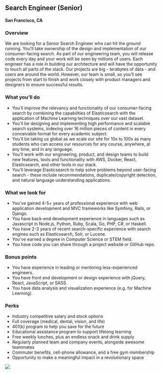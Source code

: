 ## Search Engineer (Senior)
#### San Francisco, CA

### Overview
We are looking for a Senior Search Engineer who can hit the ground running. You’ll take ownership of the design and implementation of our consumer-facing search. As part of our engineering team, you will release code every day and your work will be seen by millions of users.
Each engineer has a role in building our architecture and will have the opportunity to touch all parts of the stack. Our projects are big - terabytes of data - and users are around the world. However, our team is small, so you’ll see projects from start to finish and work closely with product managers and designers to ensure successful results.

### What you’ll do
+	You’ll improve the relevancy and functionality of our consumer-facing search by combining the capabilities of Elasticsearch with the application of Machine Learning techniques over our vast dataset.  
+	You’ll be designing and implementing high performance and scalable search systems, indexing over 16 million pieces of content in every conceivable format for every academic subject.
+	You'll be taking us global as we scale our site for 10x to 100x as many students who can access our resources for any course, anywhere, at any time, and in any language.
+	You’ll work with our engineering, product, and design teams to build new features, tools and functionality with AWS, Docker, React, Elasticsearch, and other tools in our stack.
+	You’ll leverage Elasticsearch to help solve problems beyond user-facing search - these include recommendations, duplicate/copyright detection, and natural language understanding applications.

### What we look for
+	You've gained 4-5+ years of professional experience with web application development and MVC frameworks like Symfony, Rails, or Django.
+	You have back-end development experience in languages such as Javascript in Node.js, Python, Ruby, Scala, Go, PHP, C#, or Haskell.
+	You have 2-3 years of recent search-specific experience with search engines such as Elasticsearch, Solr, or Lucene.
+	You've earned a degree in Computer Science or STEM field.
+	You have code you can share through a project website or GitHub repo.

### Bonus points
+	You have experience in leading or mentoring less-experienced engineers.
+	You have front end development or design experience with jQuery, React, JavaScript, or SASS.
+	You have data analysis and visualization experience (e.g. for Machine Learning).

### Perks
+	Industry competitive salary and stock options
+	Full coverage (medical, dental, vision, and life)
+	401(k) program to help you save for the future
+	Educational assistance program to support lifelong learning
+	Free weekly lunches, plus an endless snack and drink supply
+	Regularly planned team and company events, alongside awesome teammates
+	Commuter benefits, cell-phone allowance, and a free gym membership
+	Opportunity to make a meaningful impact in a revolutionary space


[<img src='https://dabuttonfactory.com/button.png?t=Learn+More&f=Calibri-Bold&ts=24&tc=fff&hp=20&vp=8&c=5&bgt=unicolored&bgc=29aafe'>](https://letsrockit.co/job/q291cnnliehlcm8-search-engineer-senior)
